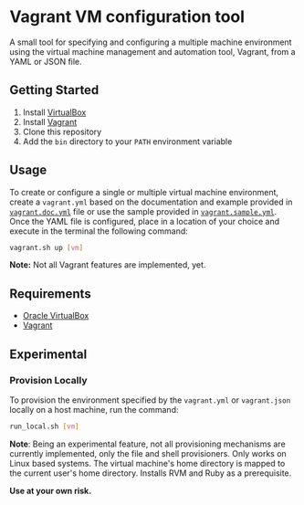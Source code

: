 # Vagrant VM configuration tool

A small tool for specifying and configuring a multiple machine
environment using the virtual machine management and
automation tool, Vagrant, from a YAML or JSON file.

## Getting Started

1. Install [VirtualBox](https://www.virtualbox.org)
2. Install [Vagrant](https://www.vagrantup.com/)
3. Clone this repository
4. Add the `bin` directory to your `PATH` environment variable

## Usage

To create or configure a single or multiple virtual machine
environment, create a `vagrant.yml` based on the documentation and example
provided in [`vagrant.doc.yml`](docs/vagrant.doc.yml) file or use the sample
provided in [`vagrant.sample.yml`](docs/vagrant.sample.yml). Once the YAML file
is configured, place in a location of your choice and execute in the terminal 
the following command:

```bash
vagrant.sh up [vm]
```

**Note:** Not all Vagrant features are implemented, yet.

## Requirements

* [Oracle VirtualBox](https://www.virtualbox.org)
* [Vagrant](https://www.vagrantup.com/)

## Experimental

### Provision Locally

To provision the environment specified by the `vagrant.yml` or 
`vagrant.json` locally on a host machine, run the command:

```bash
run_local.sh [vm]
```

**Note**: Being an experimental feature, not all provisioning mechanisms are
currently implemented, only the file and shell provisioners. Only works on
Linux based systems. The virtual machine's home directory is mapped to the
current user's home directory. Installs RVM and Ruby as a prerequisite.

**Use at your own risk.**
